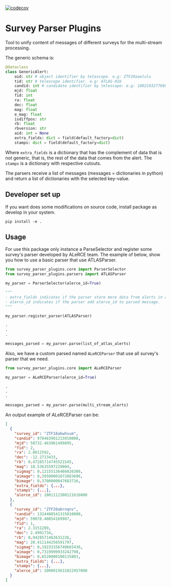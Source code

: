[![codecov](https://codecov.io/gh/alercebroker/survey-parser-plugins/branch/main/graph/badge.svg?token=SEvXaWgJz8)](https://codecov.io/gh/alercebroker/survey-parser-plugins)


# Survey Parser Plugins

Tool to unify content of messages of different surveys for the multi-stream processing.

The generic schema is:

```python
@dataclass
class GenericAlert:
    oid: str # object identifier by telescope. e.g: ZTF20aaelulu
    tid: str # telescope identifier. e.g: ATLAS-01b
    candid: int # candidate identifier by telescope: e.g: 100219327768932647823 
    mjd: float
    fid: int
    ra: float
    dec: float
    mag: float
    e_mag: float
    isdiffpos: str
    rb: float
    rbversion: str
    aid: int = None
    extra_fields: dict = field(default_factory=dict)
    stamps: dict = field(default_factory=dict)
```

Where `extra_fields` is a dictionary that has the complement of data that is not generic, that is, the rest of the data that comes from the alert.
The `stamps` is a dictionary with respective cutouts.

The parsers receive a list of messages (messages = dictionaries in python) and return a list of dictionaries with the selected key-value.

## Developer set up

If you want does some modifications on source code, install package as develop in your system.

```
pip install -e .
```

## Usage

For use this package only instance a ParseSelector and register some survey's parser developed by ALeRCE team. The example of below, show you how to use a basic parser that use ATLASParser.

```python
from survey_parser_plugins.core import ParserSelector
from survey_parser_plugins.parsers import ATLASParser

my_parser = ParserSelector(alerce_id=True)

""" 
- extra_fields indicates if the parser store more data from alerts in a key called 'extra_fields'
- alerce_id indicates if the parser add alerce_id to parsed message.
"""

my_parser.register_parser(ATLASParser)

.
.
.

messages_parsed = my_parser.parse(list_of_atlas_alerts)
```

Also, we have a custom parsed named `ALeRCEParser` that use all survey's parser that we need.

```python
from survey_parser_plugins.core import ALeRCEParser

my_parser = ALeRCEParser(alerce_id=True)

.
.
.

messages_parsed = my_parser.parse(multi_stream_alerts)
```

An output example of ALeRCEParser can be:

```json
[
  {
    "survey_id": "ZTF18abwhsum",
    "candid": 978463981215010000,
    "mjd": 58732.463981499895,
    "fid": 2,
    "ra": 2.8012592,
    "dec": -12.2713433,
    "rb": 0.47285714745521545,
    "mag": 18.53635597229004,
    "sigmag": 0.12155136466026306,
    "aimage": 0.39500001072883606,
    "bimage": 0.3700000047683716,
    "extra_fields": {...},
    "stamps": {...},
    "alerce_id": 1001112300121616800
  }, 
  {
    "survey_id": "ZTF20abrnqnv",
    "candid": 1324408541315010000,
    "mjd": 59078.40854169987,
    "fid": 1,
    "ra": 2.3151289,
    "dec": 2.4991734,
    "rb": 0.9428571462631226,
    "mag": 20.411144256591797,
    "sigmag": 0.19233156740665436,
    "aimage": 0.7319999933242798,
    "bimage": 0.6520000100135803,
    "extra_fields": {...},
    "stamps": {...},
    "alerce_id": 1000915631022957000
  }
]
```
